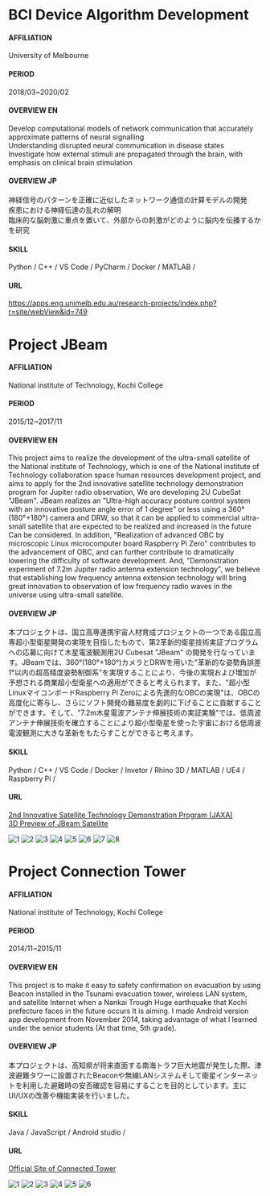 # BCI Device Algorithm Development

#### AFFILIATION
University of Melbourne

#### PERIOD
2018/03~2020/02

#### OVERVIEW EN
Develop computational models of network communication that accurately approximate patterns of neural signalling  
Understanding disrupted neural communication in disease states  
Investigate how external stimuli are propagated through the brain, with emphasis on clinical brain stimulation  

#### OVERVIEW JP
神経信号のパターンを正確に近似したネットワーク通信の計算モデルの開発  
疾患における神経伝達の乱れの解明  
臨床的な脳刺激に重点を置いて、外部からの刺激がどのように脳内を伝播するかを研究  

#### SKILL
Python / C++ / VS Code / PyCharm / Docker / MATLAB /

#### URL
<https://apps.eng.unimelb.edu.au/research-projects/index.php?r=site/webView&id=749>   


# Project JBeam

#### AFFILIATION
National institute of Technology, Kochi College

#### PERIOD
2015/12~2017/11

#### OVERVIEW EN
This project aims to realize the development of the ultra-small satellite of the National institute of Technology, which is one of the National institute of Technology collaboration space human resources development project, and aims to apply for the 2nd innovative satellite technology demonstration program for Jupiter radio observation, We are developing 2U CubeSat "JBeam". JBeam realizes an "Ultra-high accuracy posture control system with an innovative posture angle error of 1 degree" or less using a 360°(180°+180°) camera and DRW, so that it can be applied to commercial ultra-small satellite that are expected to be realized and increased in the future Can be considered. In addition, "Realization of advanced OBC by microscopic Linux microcomputer board Raspberry Pi Zero" contributes to the advancement of OBC, and can further contribute to dramatically lowering the difficulty of software development. And, "Demonstration experiment of 7.2m Jupiter radio antenna extension technology", we believe that establishing low frequency antenna extension technology will bring great innovation to observation of low frequency radio waves in the universe using ultra-small satellite.

#### OVERVIEW JP 
本プロジェクトは、国立高専連携宇宙人材育成プロジェクトの一つである国立高専超小型衛星開発の実現を目指したもので、第2革新的衛星技術実証プログラムへの応募に向けて木星電波観測用2U Cubesat "JBeam" の開発を行なっています。JBeamでは、360°(180°+180°)カメラとDRWを用いた"革新的な姿勢角誤差1°以内の超高精度姿勢制御系"を実現することにより、今後の実現および増加が予想される商業超小型衛星への適用ができると考えられます。また、"超小型LinuxマイコンボードRaspberry Pi Zeroによる先進的なOBCの実現"は、OBCの高度化に寄与し、さらにソフト開発の難易度を劇的に下げることに貢献することができます。そして、"7.2m木星電波アンテナ伸展技術の実証実験"では、低周波アンテナ伸展技術を確立することにより超小型衛星を使った宇宙における低周波電波観測に大きな革新をもたらすことができると考えます。

#### SKILL
Python / C++ / VS Code / Docker / Invetor / Rhino 3D / MATLAB / UE4 / Raspberry Pi /

#### URL
[2nd Innovative Satellite Technology Demonstration Program (JAXA)](https://www.kenkai.jaxa.jp/kakushin/kakushin02.html)  
[3D Preview of JBeam Satellite](https://a360.co/2DG16y6) 


![1](https://user-images.githubusercontent.com/41835586/100241629-3e6ee200-2f77-11eb-8b5c-ba30e5595f2f.jpg)
![2](https://user-images.githubusercontent.com/41835586/100241648-4464c300-2f77-11eb-9eb5-51ebbeb57368.jpg)
![3](https://user-images.githubusercontent.com/41835586/100241661-4890e080-2f77-11eb-87e5-10f1eed289f4.jpg)
![4](https://user-images.githubusercontent.com/41835586/100241670-4b8bd100-2f77-11eb-88fa-f2ea817bc291.jpg)
![5](https://user-images.githubusercontent.com/41835586/100241684-4fb7ee80-2f77-11eb-8422-3a8f5f4b5161.jpg)
![6](https://user-images.githubusercontent.com/41835586/100241697-52b2df00-2f77-11eb-94d6-db306b7fa0f5.jpg)
![7](https://user-images.githubusercontent.com/41835586/100241705-55153900-2f77-11eb-9d28-d710cd2ff78d.jpg)
![8](https://user-images.githubusercontent.com/41835586/100241713-57779300-2f77-11eb-82b5-53f92c9a91e9.jpg)


# Project Connection Tower

#### AFFILIATION
National institute of Technology, Kochi College

#### PERIOD
2014/11~2015/11

#### OVERVIEW EN
This project is to make it easy to safety confirmation on evacuation by using Beacon installed in the Tsunami evacuation tower, wireless LAN system, and satellite Internet when a Nankai Trough Huge earthquake that Kochi prefecture faces in the future occurs It is aiming. I made Android version app development from November 2014, taking advantage of what I learned under the senior students (At that time, 5th grade).  

#### OVERVIEW JP
本プロジェクトは、高知県が将来直面する南海トラフ巨大地震が発生した際、津波避難タワーに設置されたBeaconや無線LANシステムそして衛星インターネットを利用した避難時の安否確認を容易にすることを目的としています。主にUI/UXの改善や機能実装を行いました。  

#### SKILL
Java / JavaScript / Android studio /

#### URL
[Official Site of Connected Tower](http://tower.city.nankoku.lg.jp) 

![1](https://user-images.githubusercontent.com/41835586/100242035-af15fe80-2f77-11eb-9ae4-8569a23be692.jpg)
![2](https://user-images.githubusercontent.com/41835586/100242020-aa514a80-2f77-11eb-9854-aab4b9bd35b5.jpg)
![3](https://user-images.githubusercontent.com/41835586/100242026-acb3a480-2f77-11eb-80b3-a86fec5eeacd.jpg)
![4](https://user-images.githubusercontent.com/41835586/100242028-ade4d180-2f77-11eb-8bcd-84709d8b152d.jpg)
![5](https://user-images.githubusercontent.com/41835586/100242030-ae7d6800-2f77-11eb-8336-0e197a4b6d84.jpg)
![6](https://user-images.githubusercontent.com/41835586/100242031-af15fe80-2f77-11eb-8a8d-65e3dd7921bb.jpg)
